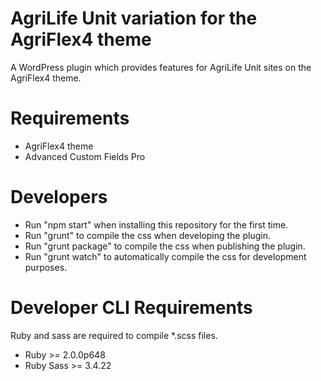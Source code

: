 # AgriLife Unit variation for the AgriFlex4 theme
A WordPress plugin which provides features for AgriLife Unit sites on the AgriFlex4 theme.

# Requirements
- AgriFlex4 theme
- Advanced Custom Fields Pro

# Developers
- Run "npm start" when installing this repository for the first time.
- Run "grunt" to compile the css when developing the plugin.
- Run "grunt package" to compile the css when publishing the plugin.
- Run "grunt watch" to automatically compile the css for development purposes.

# Developer CLI Requirements
Ruby and sass are required to compile *.scss files.
- Ruby >= 2.0.0p648
- Ruby Sass >= 3.4.22
